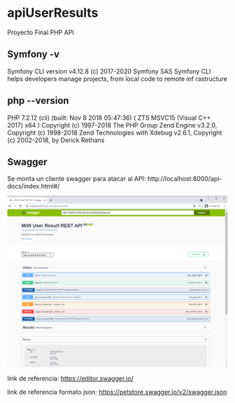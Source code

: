 # apiUserResults
Proyecto Final  PHP API

## Symfony -v
Symfony CLI version v4.12.8 (c) 2017-2020 Symfony SAS
Symfony CLI helps developers manage projects, from local code to remote inf
rastructure


## php --version
PHP 7.2.12 (cli) (built: Nov  8 2018 05:47:36) ( ZTS MSVC15 (Visual C++ 2017) x64 )
Copyright (c) 1997-2018 The PHP Group
Zend Engine v3.2.0, Copyright (c) 1998-2018 Zend Technologies
    with Xdebug v2.6.1, Copyright (c) 2002-2018, by Derick Rethans

## Swagger
Se monta un cliente swagger para atacar al API: http://localhost:8000/api-docs/index.html#/
 
![](https://raw.githubusercontent.com/fatandazdba/apiUserResults/master/public/img/swagger%20url.PNG)

link de referencia: https://editor.swagger.io/

link de referencia formato json: https://petstore.swagger.io/v2/swagger.json
